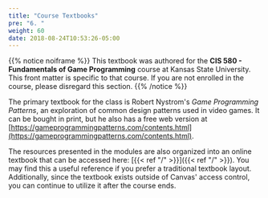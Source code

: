 ```yaml
---
title: "Course Textbooks"
pre: "6. "
weight: 60
date: 2018-08-24T10:53:26-05:00
---
```


{{% notice noiframe %}}
This textbook was authored for the **CIS 580 - Fundamentals of Game Programming** course at Kansas State University.  This front matter is specific to that course.  If you are not enrolled in the course, please disregard this section.
{{% /notice %}}

The primary textbook for the class is Robert Nystrom's _Game Programming Patterns_, an exploration of common design patterns used in video games.  It can be bought in print, but he also has a free web version at [https://gameprogrammingpatterns.com/contents.html](https://gameprogrammingpatterns.com/contents.html).  

The resources presented in the modules are also organized into an online textbook that can be accessed here: [{{< ref "/" >}}]({{< ref "/" >}}).  You may find this a useful reference if you prefer a traditional textbook layout.  Additionally, since the textbook exists outside of Canvas' access control, you can continue to utilize it after the course ends.

